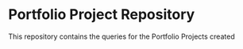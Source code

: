 # Portfolio Project Repository
This repository contains the queries for the Portfolio Projects created
